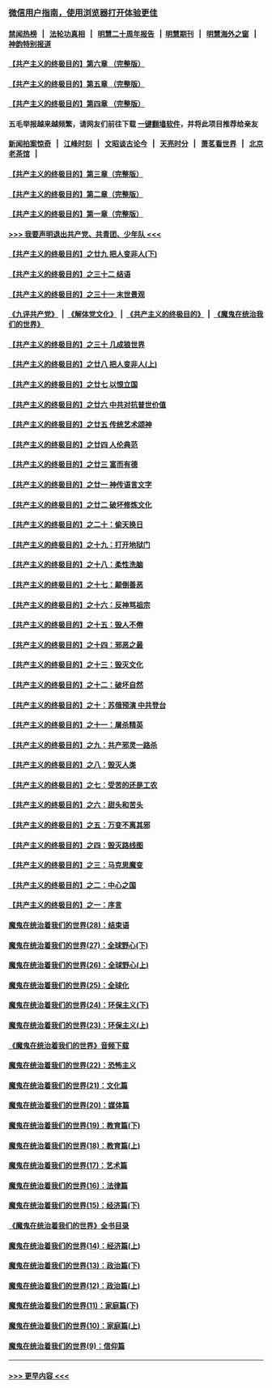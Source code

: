 ### [微信用户指南，使用浏览器打开体验更佳](https://github.com/gfw-breaker/banned-news1/blob/master/indexes/wechat-guide.md?t=0)
#### [禁闻热榜](热点新闻.md?t=0)  &nbsp;&nbsp;|&nbsp;&nbsp; [法轮功真相](https://github.com/gfw-breaker/truth/blob/master/README.md?t=0) &nbsp;&nbsp;|&nbsp;&nbsp; [明慧二十周年报告](https://github.com/gfw-breaker/mh-reports/blob/master/README.md?t=0) &nbsp;&nbsp;|&nbsp;&nbsp;[明慧期刊](https://github.com/gfw-breaker/mh-qikan) &nbsp;&nbsp;|&nbsp;&nbsp; [明慧海外之窗](https://github.com/gfw-breaker/mh-news/blob/master/README.md?t=0) &nbsp;&nbsp;|&nbsp;&nbsp; [神韵特别报道](https://github.com/gfw-breaker/mh-news/blob/master/shenyun.md?t=0)
#### [【共产主义的终极目的】第六章 （完整版）](../pages/nsc422/n11428913.md?t=02042122) 
#### [【共产主义的终极目的】第五章 （完整版）](../pages/nsc422/n11428912.md?t=02042122) 
#### [【共产主义的终极目的】第四章 （完整版）](../pages/nsc422/n11428907.md?t=02042122) 
#### 五毛举报越来越频繁，请网友们前往下载 [一键翻墙软件](https://github.com/gfw-breaker/ssr-accounts)，并将此项目推荐给亲友
#### [新闻拍案惊奇](https://github.com/gfw-breaker/banned-news1/blob/master/pages/link4.md) &nbsp;&nbsp;|&nbsp;&nbsp; [江峰时刻](https://github.com/gfw-breaker/banned-news1/blob/master/pages/link4.md) &nbsp;&nbsp;|&nbsp;&nbsp; [文昭谈古论今](https://github.com/gfw-breaker/banned-news1/blob/master/pages/link4.md) &nbsp;&nbsp;|&nbsp;&nbsp; [天亮时分](https://github.com/gfw-breaker/banned-news1/blob/master/pages/link4.md) &nbsp;&nbsp;|&nbsp;&nbsp; [萧茗看世界](https://github.com/gfw-breaker/banned-news1/blob/master/pages/link4.md) &nbsp;&nbsp;|&nbsp;&nbsp; [北京老茶馆](https://github.com/gfw-breaker/banned-news1/blob/master/pages/link4.md) &nbsp;&nbsp;|&nbsp;&nbsp; 
#### [【共产主义的终极目的】第三章（完整版）](../pages/nsc422/n11428848.md?t=02042122) 
#### [【共产主义的终极目的】第二章（完整版）](../pages/nsc422/n11428831.md?t=02042122) 
#### [【共产主义的终极目的】第一章（完整版）](../pages/nsc422/n11417651.md?t=02042122) 
#### [>>> 我要声明退出共产党、共青团、少年队 <<<](https://github.com/begood0513/goodnews/blob/master/quit/letter.md) 
#### [【共产主义的终极目的】之廿九 把人变非人(下)](../pages/nsc422/n11344140.md?t=02042122) 
#### [【共产主义的终极目的】之三十二 结语](../pages/nsc422/n11360535.md?t=02042122) 
#### [【共产主义的终极目的】之三十一 末世景观](../pages/nsc422/n11351129.md?t=02042122) 
#### [《九评共产党》](https://github.com/begood0513/9ping.md/blob/master/README.md) &nbsp;|&nbsp; [《解体党文化》](../../../../jtdwh.md/blob/master/README.md)  &nbsp;|&nbsp; [《共产主义的终极目的》](../../../../gczydzjmd.md/blob/master/README.md) &nbsp;|&nbsp; [《魔鬼在统治我们的世界》](../../../../mgztzwmdsj.md/blob/master/README.md) 
#### [【共产主义的终极目的】之三十 几成狼世界](../pages/nsc422/n11348280.md?t=02042122) 
#### [【共产主义的终极目的】之廿八 把人变非人(上)](../pages/nsc422/n11340492.md?t=02042122) 
#### [【共产主义的终极目的】之廿七 以恨立国](../pages/nsc422/n11336944.md?t=02042122) 
#### [【共产主义的终极目的】之廿六 中共对抗普世价值](../pages/nsc422/n11324785.md?t=02042122) 
#### [【共产主义的终极目的】之廿五 传统艺术颂神](../pages/nsc422/n11296396.md?t=02042122) 
#### [【共产主义的终极目的】之廿四 人伦典范](../pages/nsc422/n11296397.md?t=02042122) 
#### [【共产主义的终极目的】之廿三 富而有德](../pages/nsc422/n11283598.md?t=02042122) 
#### [【共产主义的终极目的】之廿一 神传语言文字](../pages/nsc422/n11263265.md?t=02042122) 
#### [【共产主义的终极目的】之廿二 破坏修炼文化](../pages/nsc422/n11245728.md?t=02042122) 
#### [【共产主义的终极目的】之二十：偷天换日](../pages/nsc422/n11238846.md?t=02042122) 
#### [【共产主义的终极目的】之十九：打开地狱门](../pages/nsc422/n11206376.md?t=02042122) 
#### [【共产主义的终极目的】之十八：柔性洗脑](../pages/nsc422/n11199994.md?t=02042122) 
#### [【共产主义的终极目的】之十七：颠倒善恶](../pages/nsc422/n11179782.md?t=02042122) 
#### [【共产主义的终极目的】之十六：反神骂祖宗](../pages/nsc422/n11166798.md?t=02042122) 
#### [【共产主义的终极目的】之十五：毁人不倦](../pages/nsc422/n11166792.md?t=02042122) 
#### [【共产主义的终极目的】之十四：邪恶之最](../pages/nsc422/n11150249.md?t=02042122) 
#### [【共产主义的终极目的】之十三：毁灭文化](../pages/nsc422/n11135227.md?t=02042122) 
#### [【共产主义的终极目的】之十二：破坏自然](../pages/nsc422/n11135214.md?t=02042122) 
#### [【共产主义的终极目的】之十：苏俄预演 中共登台](../pages/nsc422/n11118424.md?t=02042122) 
#### [【共产主义的终极目的】之十一：屠杀精英](../pages/nsc422/n11118442.md?t=02042122) 
#### [【共产主义的终极目的】之九：共产邪灵一路杀](../pages/nsc422/n11114139.md?t=02042122) 
#### [【共产主义的终极目的】之八：毁灭人类](../pages/nsc422/n11108503.md?t=02042122) 
#### [【共产主义的终极目的】之七：受苦的还是工农](../pages/nsc422/n11101809.md?t=02042122) 
#### [【共产主义的终极目的】之六：甜头和苦头](../pages/nsc422/n11096971.md?t=02042122) 
#### [【共产主义的终极目的】之五：万变不离其邪](../pages/nsc422/n11091285.md?t=02042122) 
#### [【共产主义的终极目的】之四：毁灭路线图](../pages/nsc422/n11086284.md?t=02042122) 
#### [【共产主义的终极目的】之三：马克思魔变](../pages/nsc422/n11061941.md?t=02042122) 
#### [【共产主义的终极目的】之二：中心之国](../pages/nsc422/n11047728.md?t=02042122) 
#### [【共产主义的终极目的】之一：序言](../pages/nsc422/n11086077.md?t=02042122) 
#### [魔鬼在统治着我们的世界(28)：结束语](../pages/nsc422/n10936246.md?t=02042122) 
#### [魔鬼在统治着我们的世界(27)：全球野心(下)](../pages/nsc422/n10928319.md?t=02042122) 
#### [魔鬼在统治着我们的世界(26)：全球野心(上)](../pages/nsc422/n10900318.md?t=02042122) 
#### [魔鬼在统治着我们的世界(25)：全球化](../pages/nsc422/n10788205.md?t=02042122) 
#### [魔鬼在统治着我们的世界(24)：环保主义(下)](../pages/nsc422/n10695307.md?t=02042122) 
#### [魔鬼在统治着我们的世界(23)：环保主义(上)](../pages/nsc422/n10688613.md?t=02042122) 
#### [《魔鬼在统治着我们的世界》音频下载](../pages/nsc422/n10635553.md?t=02042122) 
#### [魔鬼在统治着我们的世界(22)：恐怖主义](../pages/nsc422/n10614727.md?t=02042122) 
#### [魔鬼在统治着我们的世界(21)：文化篇](../pages/nsc422/n10597706.md?t=02042122) 
#### [魔鬼在统治着我们的世界(20)：媒体篇](../pages/nsc422/n10586579.md?t=02042122) 
#### [魔鬼在统治着我们的世界(19)：教育篇(下)](../pages/nsc422/n10564808.md?t=02042122) 
#### [魔鬼在统治着我们的世界(18)：教育篇(上)](../pages/nsc422/n10526970.md?t=02042122) 
#### [魔鬼在统治着我们的世界(17)：艺术篇](../pages/nsc422/n10499093.md?t=02042122) 
#### [魔鬼在统治着我们的世界(16)：法律篇](../pages/nsc422/n10485969.md?t=02042122) 
#### [魔鬼在统治着我们的世界(15)：经济篇(下)](../pages/nsc422/n10469975.md?t=02042122) 
#### [《魔鬼在统治着我们的世界》全书目录](../pages/nsc422/n10464261.md?t=02042122) 
#### [魔鬼在统治着我们的世界(14)：经济篇(上)](../pages/nsc422/n10457370.md?t=02042122) 
#### [魔鬼在统治着我们的世界(13)：政治篇(下)](../pages/nsc422/n10448270.md?t=02042122) 
#### [魔鬼在统治着我们的世界(12)：政治篇(上)](../pages/nsc422/n10444576.md?t=02042122) 
#### [魔鬼在统治着我们的世界(11)：家庭篇(下)](../pages/nsc422/n10440961.md?t=02042122) 
#### [魔鬼在统治着我们的世界(10)：家庭篇(上)](../pages/nsc422/n10435448.md?t=02042122) 
#### [魔鬼在统治着我们的世界(9)：信仰篇](../pages/nsc422/n10432159.md?t=02042122) 

----
#### [ >>> 更早内容 <<< ](../indexes/nsc422-earlier.md)
